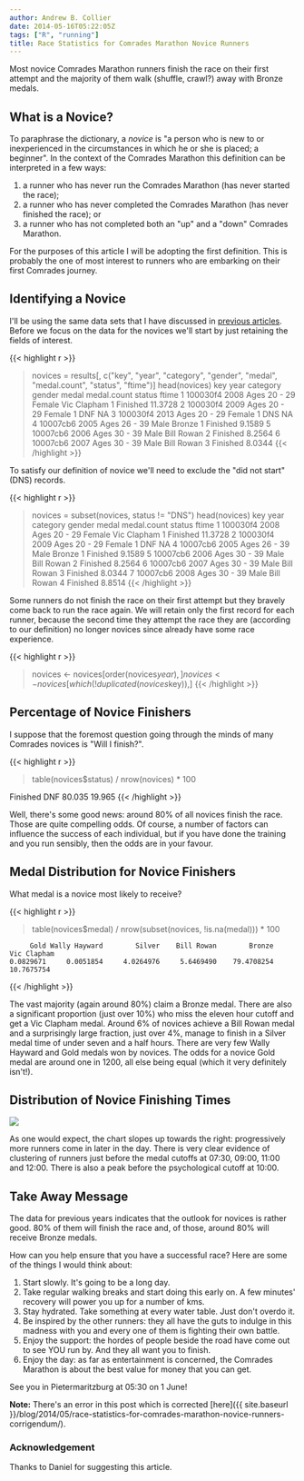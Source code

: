 ```yaml
---
author: Andrew B. Collier
date: 2014-05-16T05:22:05Z
tags: ["R", "running"]
title: Race Statistics for Comrades Marathon Novice Runners
---
```


Most novice Comrades Marathon runners finish the race on their first attempt and the majority of them walk (shuffle, crawl?) away with Bronze medals.

<!--more-->

## What is a Novice?

To paraphrase the dictionary, a _novice_ is "a person who is new to or inexperienced in the circumstances in which he or she is placed; a beginner". In the context of the Comrades Marathon this definition can be interpreted in a few ways:

1. a runner who has never run the Comrades Marathon (has never started the race); 
2. a runner who has never completed the Comrades Marathon (has never finished the race); or 
3. a runner who has not completed both an "up" and a "down" Comrades Marathon.

For the purposes of this article I will be adopting the first definition. This is probably the one of most interest to runners who are embarking on their first Comrades journey.

## Identifying a Novice

I'll be using the same data sets that I have discussed in [previous articles](http://www.exegetic.biz/blog/tag/comrades-marathon/). Before we focus on the data for the novices we'll start by just retaining the fields of interest.

{{< highlight r >}}
> novices = results[, c("key", "year", "category", "gender", "medal", "medal.count", "status", "ftime")]
> head(novices)
       key year     category gender       medal medal.count   status   ftime
1 100030f4 2008 Ages 20 - 29 Female Vic Clapham           1 Finished 11.3728
2 100030f4 2009 Ages 20 - 29 Female        <NA>           1      DNF      NA
3 100030f4 2013 Ages 20 - 29 Female        <NA>           1      DNS      NA
4 10007cb6 2005 Ages 26 - 39   Male      Bronze           1 Finished  9.1589
5 10007cb6 2006 Ages 30 - 39   Male  Bill Rowan           2 Finished  8.2564
6 10007cb6 2007 Ages 30 - 39   Male  Bill Rowan           3 Finished  8.0344
{{< /highlight >}}

To satisfy our definition of novice we'll need to exclude the "did not start" (DNS) records.

{{< highlight r >}}
> novices = subset(novices, status != "DNS")
> head(novices)
       key year     category gender       medal medal.count   status   ftime
1 100030f4 2008 Ages 20 - 29 Female Vic Clapham           1 Finished 11.3728
2 100030f4 2009 Ages 20 - 29 Female        <NA>           1      DNF      NA
4 10007cb6 2005 Ages 26 - 39   Male      Bronze           1 Finished  9.1589
5 10007cb6 2006 Ages 30 - 39   Male  Bill Rowan           2 Finished  8.2564
6 10007cb6 2007 Ages 30 - 39   Male  Bill Rowan           3 Finished  8.0344
7 10007cb6 2008 Ages 30 - 39   Male  Bill Rowan           4 Finished  8.8514
{{< /highlight >}}

Some runners do not finish the race on their first attempt but they bravely come back to run the race again. We will retain only the first record for each runner, because the second time they attempt the race they are (according to our definition) no longer novices since already have some race experience.

{{< highlight r >}}
> novices <- novices[order(novices$year),]
> novices <- novices[which(!duplicated(novices$key)),]
{{< /highlight >}}

## Percentage of Novice Finishers

I suppose that the foremost question going through the minds of many Comrades novices is "Will I finish?".

{{< highlight r >}}
> table(novices$status) / nrow(novices) * 100

Finished      DNF 
  80.035   19.965 
{{< /highlight >}}

Well, there's some good news: around 80% of all novices finish the race. Those are quite compelling odds. Of course, a number of factors can influence the success of each individual, but if you have done the training and you run sensibly, then the odds are in your favour.

## Medal Distribution for Novice Finishers

What medal is a novice most likely to receive?

{{< highlight r >}}
> table(novices$medal) / nrow(subset(novices, !is.na(medal))) * 100

         Gold Wally Hayward        Silver    Bill Rowan        Bronze   Vic Clapham 
    0.0829671     0.0051854     4.0264976     5.6469490    79.4708254    10.7675754
{{< /highlight >}}

The vast majority (again around 80%) claim a Bronze medal. There are also a significant proportion (just over 10%) who miss the eleven hour cutoff and get a Vic Clapham medal. Around 6% of novices achieve a Bill Rowan medal and a surprisingly large fraction, just over 4%, manage to finish in a Silver medal time of under seven and a half hours. There are very few Wally Hayward and Gold medals won by novices. The odds for a novice Gold medal are around one in 1200, all else being equal (which it very definitely isn't!).

## Distribution of Novice Finishing Times

<img src="/img/2014/05/novice-finish-times-hist.png">

As one would expect, the chart slopes up towards the right: progressively more runners come in later in the day. There is very clear evidence of clustering of runners just before the medal cutoffs at 07:30, 09:00, 11:00 and 12:00. There is also a peak before the psychological cutoff at 10:00.

## Take Away Message

The data for previous years indicates that the outlook for novices is rather good. 80% of them will finish the race and, of those, around 80% will receive Bronze medals.

How can you help ensure that you have a successful race? Here are some of the things I would think about:

1. Start slowly. It's going to be a long day. 
2. Take regular walking breaks and start doing this early on. A few minutes' recovery will power you up for a number of kms. 
3. Stay hydrated. Take something at every water table. Just don't overdo it. 
4. Be inspired by the other runners: they all have the guts to indulge in this madness with you and every one of them is fighting their own battle. 
5. Enjoy the support: the hordes of people beside the road have come out to see YOU run by. And they all want you to finish. 
6. Enjoy the day: as far as entertainment is concerned, the Comrades Marathon is about the best value for money that you can get.

See you in Pietermaritzburg at 05:30 on 1 June!

**Note:** There's an error in this post which is corrected [here]({{ site.baseurl }}/blog/2014/05/race-statistics-for-comrades-marathon-novice-runners-corrigendum/).

### Acknowledgement

Thanks to Daniel for suggesting this article.
